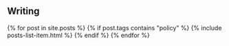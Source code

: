 ---
---

<!--

<h2>Personal</h2>
{% for post in site.posts %}
{% if post.tags contains "personal" %}
{% include posts-list-item.html %}
{% endif %}
{% endfor %}
-->
<h2>Writing<br/></h2>
{% for post in site.posts %}
{% if post.tags contains "policy" %}
{% include posts-list-item.html %}
{% endif %}
{% endfor %}

<!--
<h2>Music</h2>
{% for post in site.posts %}
{% if post.tags contains "music" %}
{% include posts-list-item.html %}
{% endif %}
{% endfor %}

<h2>Web3 & DeFi</h2>
{% for post in site.posts %}
{% if post.tags contains "finance" %}
{% include posts-list-item.html %}
{% endif %}
{% endfor %}
 -->
